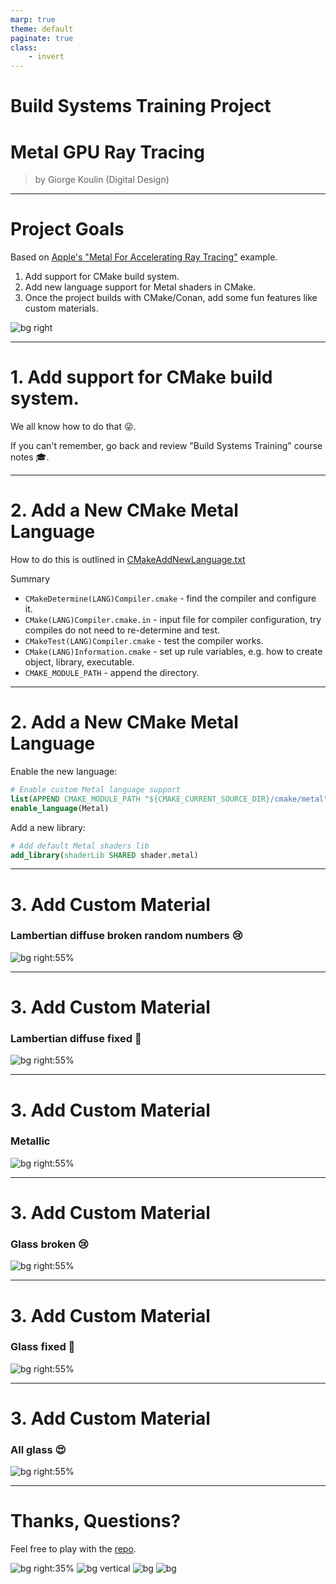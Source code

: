 ```yaml
---
marp: true
theme: default
paginate: true
class:
    - invert
---
```


# Build Systems Training Project
# Metal GPU Ray Tracing
>by Giorge Koulin (Digital Design)

---

# Project Goals
Based on [Apple's "Metal For Accelerating Ray Tracing"](https://developer.apple.com/documentation/metalperformanceshaders/metal_for_accelerating_ray_tracin) example.
1. Add support for CMake build system.
2. Add new language support for Metal shaders in CMake.
3. Once the project builds with CMake/Conan, add some fun features like custom materials.

![bg right](Documentation/secondary_2x.png)

---

# 1. Add support for CMake build system.

We all know how to do that :stuck_out_tongue_winking_eye:.

If you can't remember, go back and review "Build Systems Training" course notes :mortar_board:.

---

# 2. Add a New CMake Metal Language

How to do this is outlined in [CMakeAddNewLanguage.txt](https://github.com/Kitware/CMake/blob/master/Modules/CMakeAddNewLanguage.txt)

Summary
- `CMakeDetermine(LANG)Compiler.cmake` - find the compiler and configure it.
- `CMake(LANG)Compiler.cmake.in` - input file for compiler configuration, try compiles do not need to re-determine and test.
- `CMakeTest(LANG)Compiler.cmake` - test the compiler works.
- `CMake(LANG)Information.cmake` - set up rule variables, e.g. how to create object, library, executable.
- `CMAKE_MODULE_PATH` - append the directory.

---

# 2. Add a New CMake Metal Language

Enable the new language:
```cmake
# Enable custom Metal language support
list(APPEND CMAKE_MODULE_PATH "${CMAKE_CURRENT_SOURCE_DIR}/cmake/metal")
enable_language(Metal)
```

Add a new library:
```cmake
# Add default Metal shaders lib
add_library(shaderLib SHARED shader.metal)
```

---

# 3. Add Custom Material

### Lambertian diffuse broken random numbers :cry:

![bg right:55%](Documentation/diffuseBroken.png)

---

# 3. Add Custom Material

### Lambertian diffuse fixed :raised_hands:

![bg right:55%](Documentation/diffuse.png)

---

# 3. Add Custom Material

### Metallic

![bg right:55%](Documentation/metallic.png)

---

# 3. Add Custom Material

### Glass broken :cry:

![bg right:55%](Documentation/glassBroken.png)

---

# 3. Add Custom Material

### Glass fixed :raised_hands:

![bg right:55%](Documentation/glass.png)

---

# 3. Add Custom Material

### All glass :heart_eyes:

![bg right:55%](Documentation/glassAll.png)

---

# Thanks, Questions?

Feel free to play with the [repo](https://github.com/gkoulin/metal-ray-tracing).

![bg right:35%](Documentation/diffuse.png)
![bg vertical](Documentation/metallic.png)
![bg](Documentation/glass.png)
![bg](Documentation/glassAll.png)
